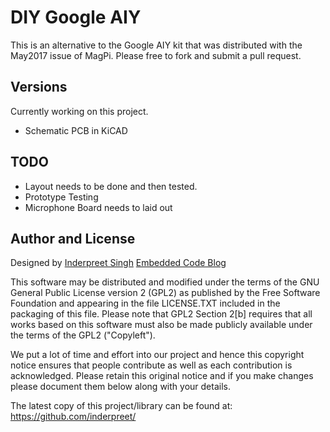 # DIY Google AIY

This is an alternative to the Google AIY kit that was distributed with the May2017 issue of MagPi. Please free to fork and submit a pull request.

## Versions

Currently working on this project. 
* Schematic PCB in KiCAD

## TODO
* Layout needs to be done and then tested.
* Prototype Testing
* Microphone Board needs to laid out

## Author and License

Designed by [Inderpreet Singh](https://inderpreet.github.io)
[Embedded Code Blog](https://embeddedcode.wordpress.com)

This software may be distributed and modified under the terms of the GNU
General Public License version 2 (GPL2) as published by the Free Software
Foundation and appearing in the file LICENSE.TXT included in the packaging of
this file. Please note that GPL2 Section 2[b] requires that all works based
on this software must also be made publicly available under the terms of
the GPL2 ("Copyleft").

We put a lot of time and effort into our project and hence this copyright 
notice ensures that people contribute as well as each contribution is 
acknowledged. Please retain this original notice and if you make changes
please document them below along with your details.

The latest copy of this project/library can be found at: 
https://github.com/inderpreet/
